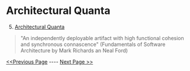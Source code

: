 # Architectural Quanta
5. [Architectural Quanta](#architectural-quanta)

> "An independently deployable artifact with high functional cohesion and synchronous connascence" (Fundamentals of Software Architecture by Mark Richards an Neal Ford)


[<<Previous Page](./04_Solution_Strategy.md) ---- [Next Page >>](./06_Architecture_Decisions.md)

